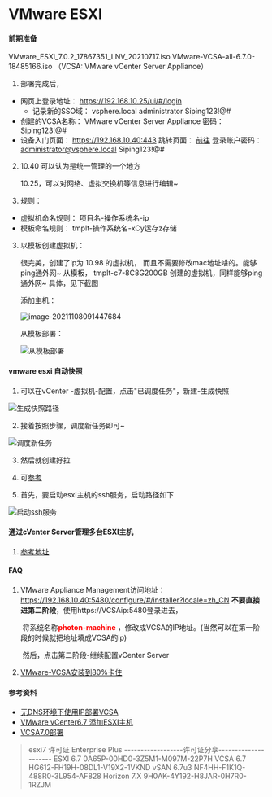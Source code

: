 # VMware ESXI

#### 前期准备

VMware_ESXi_7.0.2_17867351_LNV_20210717.iso
VMware-VCSA-all-6.7.0-18485166.iso  （VCSA: VMware vCenter Server Appliance）

1. 部署完成后，

- 网页上登录地址： https://192.168.10.25/ui/#/login 
  - 记录新的SSO域： vsphere.local
    								administrator
          								Siping123!@#
- 创建的VCSA名称：       VMware vCenter Server Appliance
  	  密码：	                  Siping123!@#
- 设备入门页面：		https://192.168.10.40:443
  	跳转页面：		   [前往](https://192.168.10.40/websso/SAML2/SSO/vsphere.local?SAMLRequest=zVRbb5swFP4ryO9gTC4lVkiVNasWqV2zkk3TXiYHThJLYDMfA%2Bm%2FryHJFlVt1ce9mnO%2B6xHT60NZeA0YlFolhAUh8UBlOpdql5Dv61s%2FJtezKYqyqPi8tnv1CH9qQOu5PYW8%2F5CQ2iiuBUrkSpSA3GY8nd%2Ff8SgIeWW01ZkuiDdHBGMd0Y1WWJdgUjCNzGCpcjgkxFEvHLJUwvZi9tZWyCllkyhg4zhgYTAMaQsbRE07%2BIim6QNtsNqDgaDQmXAkt9pk0CtNyFYUCMRbLhLyOxSbyZixK4jyKIN4ux1NNoP8ahCLQRyzUezGcCUQZQP%2FFhFrpw6tUDYhURgxnzE%2FHK7ZiIcTzsZBNBj9It7qZPGTVMfg3stjcxxC%2FmW9Xvmrh3TdAzQyB%2FPVTbsWLg3z4XBAvB%2FnhhwCOffRyzMfb0Kc8yez17OtJe1gzhmXYEUurJjSS74je1TxTuxysdKFzJ4uREQfv4ei0O2NAWGdaWtq6NsrhX0foHuRub%2FtR3nVJYMWlCVeuuo0fatFIbcSzFsn9IZNQk%2FWuLvPXHZB4aWvD4f7EuUE0riVoySnqClb4Y420yXFbA%2BlQCqsNX4PTKOQRTQc0s8HZ6wrHskJ5IDyL0bbtkE7CLTZuYWQ0Z%2F3d2mP5cv%2BZjMXqJvn9qlyAXf0%2FBEUtGJTwNq9vWL4P5K6gAJ2l1Lpy3Jm58O8%2FDHNngE%3D&SigAlg=http%3A%2F%2Fwww.w3.org%2F2001%2F04%2Fxmldsig-more%23rsa-sha256&Signature=5tymw8Nv2V3vOewDrUNgv7I2rtJfTLn4i2h3ql%2F62R7iIZeRdh%2FDfoGT9tYR%2BfgS6u4HWx1wGWjLM%2FBEwGWWCQbJZ8vXwEevTe5eH5TlfRDZxHDjYC3fu2PVBMUhKuN5KIONZbn1PY48CMo9sG0LnhFlRNfhvft3K9BtxeKukgzGxWnaAqCm3vcOzo2mtT58SUJTe%2BrwbORkB0jqxRpQFRhm8fmbpuclmX2x2ZUGrD2IbOKaGMbmNB96EHBUFzSMN5adXxXTw6krJDdKZqh9rsDKRyx9mRbj51pp4ADUk1vRFnSm2S1RlOkohmfvfFTTM%2Bz0vkAWk29fZvZ%2Bdoig9Q%3D%3D) 
  登录账户密码：		administrator@vsphere.local
  					               Siping123!@#

2. 10.40 可以认为是统一管理的一个地方

   10.25，可以对网络、虚拟交换机等信息进行编辑~

   

3. 规则：

- 虚拟机命名规则： 项目名-操作系统名-ip
- 模板命名规则：      tmplt-操作系统名-xCy运存z存储

3. 以模板创建虚拟机：

   很完美，创建了ip为 10.98 的虚拟机， 而且不需要修改mac地址啥的。能够ping通外网~
   从模板， tmplt-c7-8C8G200GB 创建的虚拟机，同样能够ping通外网~
   具体，见下截图

   添加主机：

   ![image-20211108091447684](https://gitee.com/liuzel01/picbed/raw/master/data/20211108091447-VMware-ESXI-%E6%B7%BB%E5%8A%A0%E4%B8%BB%E6%9C%BA.png)

   从模板部署：

   ![从模板部署](https://gitee.com/liuzel01/picbed/raw/master/data/20211108091225-VMware-ESXI-tmplt-c7-8C8G200GB.png)  

#### vmware esxi 自动快照

1. 可以在vCenter -虚拟机-配置，点击"已调度任务"，新建-生成快照

![生成快照路径](https://gitee.com/liuzel01/picbed/raw/master/data/20211109110529VMware-ESXI-%E7%94%9F%E6%88%90%E5%BF%AB%E7%85%A7.png)

2. 接着按照步骤，调度新任务即可~

![调度新任务](https://gitee.com/liuzel01/picbed/raw/master/data/20211109111251-VMware-ESXI-%E8%B0%83%E5%BA%A6%E6%96%B0%E4%BB%BB%E5%8A%A1.png)

3. 然后就创建好拉



1. 可[参考](https://codeantenna.com/a/73I5dhvUMn) 

2. 首先，要启动esxi主机的ssh服务，启动路径如下

![启动ssh服务](https://gitee.com/liuzel01/picbed/raw/master/data/20211109094238-VMware-ESXI-ssh.png) 



#### 通过cVenter Server管理多台ESXI主机

1. [参考地址](https://www.yisu.com/zixun/9271.html) 



#### FAQ

1. VMware Appliance Management访问地址： https://192.168.10.40:5480/configure/#/installer?locale=zh_CN
   	**不要直接进第二阶段**，使用https://VCSAip:5480登录进去，

   ​	将系统名称<font color=red>**photon-machine**</font> ，修改成VCSA的IP地址。(当然可以在第一阶段的时候就把地址填成VCSA的ip)

   ​	然后，点击第二阶段-继续配置vCenter Server
   
2. [VMware-VCSA安装到80%卡住](http://blog.itpub.net/31480736/viewspace-2155743/) 

#### 参考资料

- [无DNS环境下使用IP部署VCSA](https://www.cnblogs.com/itfat/p/15234566.html) 
- [VMware vCenter6.7 添加ESXI主机](https://www.cnblogs.com/aqicheng/p/13537874.html) 
- [VCSA7.0部署](https://little-star.love/posts/4bd44b30/#%E6%B7%BB%E5%8A%A0ESXI) 



> esxi7 许可证 Enterprise Plus
> ------------------许可证分享---------------------
> ESXI 6.7 0A65P-00HD0-3Z5M1-M097M-22P7H
> VCSA 6.7 HG612-FH19H-08DL1-V19X2-1VKND
> vSAN 6.7u3 NF4HH-F1K1Q-488R0-3L954-AF828
> Horizon 7.X 9H0AK-4Y192-H8JAR-0H7R0-1RZJM



